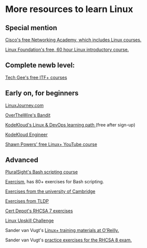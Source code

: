 # More resources to learn Linux

## Special mention
[Cisco's free Networking Academy, which includes Linux courses.](https://www.netacad.com/courses/os-it)

[Linux Foundation's free, 60 hour Linux introductory course.](https://training.linuxfoundation.org/training/introduction-to-linux/)


## Complete newb level:
[Tech Gee's free ITF+ courses](https://technologygee.com/category/it-fundamentals/itf-fc0-u61/)


## Early on, for beginners
[LinuxJourney.com](https://www.linuxjourney.com/)

[OverTheWire's Bandit](https://overthewire.org/wargames/bandit/)

[KodeKloud's Linux & DevOps learning path ](https://kodekloud.com/learning-path-devops-basics/)(free after sign-up)

[KodeKloud Engineer](https://legacy.kodekloud.com/p/kodekloud-engineer)

[Shawn Powers' free Linux+ YouTube course](https://www.youtube.com/playlist?list=PL78ppT-_wOmuwT9idLvuoKOn6UYurFKCp)


## Advanced
[PluralSight's Bash scripting course](https://app.pluralsight.com/library/courses/creating-shell-scripts-enterprise-linux)

[Exercism](https://exercism.org/), has 80+ exercises for Bash scripting.

[Exercises from the university of Cambridge](http://www-h.eng.cam.ac.uk/help/tpl/unix/scripts/node16.html)

[Exercises from TLDP](https://tldp.org/LDP/abs/html/writingscripts.html)

[Cert Depot's RHCSA 7 exercises](https://www.certdepot.net/)

[Linux Upskill Challenge](https://linuxupskillchallenge.com/)

Sander van Vugt's [Linux+ training materials at O'Reilly.](https://www.oreilly.com/library/view/comptia-linux-xk0-004/9780135896860/)

Sander van Vugt's [practice exercises for the RHCSA 8 exam.](https://www.sandervanvugt.com/practice-key-rhcsa-tasks-to-prepare-for-the-rhcsa-exam/)
